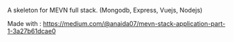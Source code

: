 A skeleton for MEVN full stack. (Mongodb, Express, Vuejs, Nodejs)

Made with : https://medium.com/@anaida07/mevn-stack-application-part-1-3a27b61dcae0
